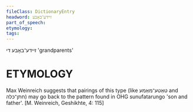 ```yaml
---
fileClass: DictionaryEntry
headword: זיידע־באָבע
part_of_speech: 
etymology: 
tags: 
---
```

זיידע־באָבע
די
'grandparents'

ETYMOLOGY
===========
Max Weinreich suggests that pairings of this type (like טאַטע־מאַמע and חתן־כּלה) may go back to the pattern found in OHG sunufatarungo 'son and father'.
[M. Weinreich, Geshikhte, 4: 115]